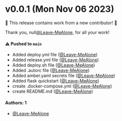 # v0.0.1 (Mon Nov 06 2023)

:tada: This release contains work from a new contributor! :tada:

Thank you, null[@Leave-MeAlone](https://github.com/Leave-MeAlone), for all your work!

#### ⚠️ Pushed to `main`

- Added deploy.yml file ([@Leave-MeAlone](https://github.com/Leave-MeAlone))
- Added release.yml file ([@Leave-MeAlone](https://github.com/Leave-MeAlone))
- Added deploy.sh file ([@Leave-MeAlone](https://github.com/Leave-MeAlone))
- Added .autorc file ([@Leave-MeAlone](https://github.com/Leave-MeAlone))
- Added amber.yaml secrets file ([@Leave-MeAlone](https://github.com/Leave-MeAlone))
- Added flask quickstart ([@Leave-MeAlone](https://github.com/Leave-MeAlone))
- create .docker-compose.yml ([@Leave-MeAlone](https://github.com/Leave-MeAlone))
- create README.md ([@Leave-MeAlone](https://github.com/Leave-MeAlone))

#### Authors: 1

- [@Leave-MeAlone](https://github.com/Leave-MeAlone)
